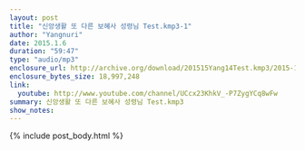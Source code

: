 ```yaml
---
layout: post
title: "신앙생활 또 다른 보혜사 성령님 Test.kmp3-1"
author: "Yangnuri"
date: 2015.1.6
duration: "59:47"
type: "audio/mp3"
enclosure_url: http://archive.org/download/201515Yang14Test.kmp3/2015-1-5-yang-1-4-test.kmp3.mp3
enclosure_bytes_size: 18,997,248
link:
  youtube: http://www.youtube.com/channel/UCcx23KhkV_-P7ZygYCq8wFw
summary: 신앙생활 또 다른 보혜사 성령님 Test.kmp3
show_notes:
---
```


{% include post_body.html %}
